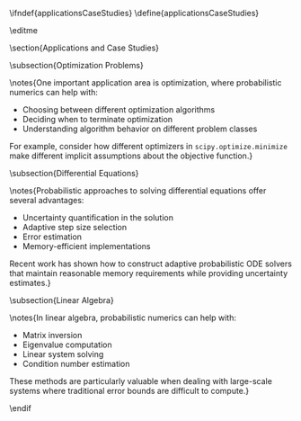 \ifndef{applicationsCaseStudies}
\define{applicationsCaseStudies}

\editme

\section{Applications and Case Studies}

\subsection{Optimization Problems}

\notes{One important application area is optimization, where probabilistic numerics can help with:

* Choosing between different optimization algorithms
* Deciding when to terminate optimization
* Understanding algorithm behavior on different problem classes

For example, consider how different optimizers in `scipy.optimize.minimize` make different implicit assumptions about the objective function.}

\subsection{Differential Equations}

\notes{Probabilistic approaches to solving differential equations offer several advantages:

* Uncertainty quantification in the solution
* Adaptive step size selection
* Error estimation
* Memory-efficient implementations

Recent work has shown how to construct adaptive probabilistic ODE solvers that maintain reasonable memory requirements while providing uncertainty estimates.}

\subsection{Linear Algebra}

\notes{In linear algebra, probabilistic numerics can help with:

* Matrix inversion
* Eigenvalue computation
* Linear system solving
* Condition number estimation

These methods are particularly valuable when dealing with large-scale systems where traditional error bounds are difficult to compute.}

\endif
